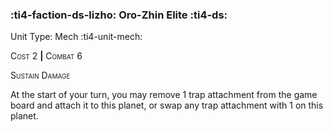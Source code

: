 ### :ti4-faction-ds-lizho: **Oro-Zhin Elite** :ti4-ds:

Unit Type: Mech :ti4-unit-mech:

<span style="font-variant:small-caps;">Cost</span> 2 __|__ <span style="font-variant:small-caps;">Combat</span> 6

<span style="font-variant:small-caps;">Sustain Damage</span>

At the start of your turn, you may remove 1 trap attachment from the game board and attach it to this planet, or swap any trap attachment with 1 on this planet.